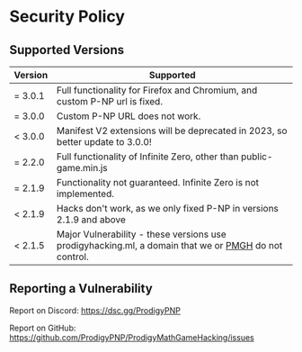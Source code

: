 # Security Policy

## Supported Versions



| Version | Supported           |
|---------|---------------------|
| = 3.0.1 | Full functionality for Firefox and Chromium, and custom P-NP url is fixed. |
| = 3.0.0 | Custom P-NP URL does not work. |
| < 3.0.0 | Manifest V2 extensions will be deprecated in 2023, so better update to 3.0.0! |
| = 2.2.0 | Full functionality of Infinite Zero, other than public-game.min.js |
| = 2.1.9 | Functionality not guaranteed. Infinite Zero is not implemented.     |
| < 2.1.9 | Hacks don't work, as we only fixed P-NP in versions 2.1.9 and above  |
| < 2.1.5 | Major Vulnerability - these versions use prodigyhacking.ml, a domain that we or [PMGH](https://github.com/Prodigy-Hacking) do not control. |


## Reporting a Vulnerability

Report on Discord: https://dsc.gg/ProdigyPNP

Report on GitHub: https://github.com/ProdigyPNP/ProdigyMathGameHacking/issues

